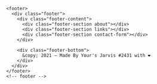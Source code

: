<!-- footer -->
      <footer>
        <div class="footer">
          <div class="footer-content">
            <div class="footer-section about"></div>
            <div class="footer-section links"></div>
            <div class="footer-section contact-form"></div>
          </div>

          <div class="footer-bottom">
            &copy; 2021 — Made By Your's Jarvis #2431 with ❤️
          </div>
        </div>
      </footer>
      <!-- footer -->